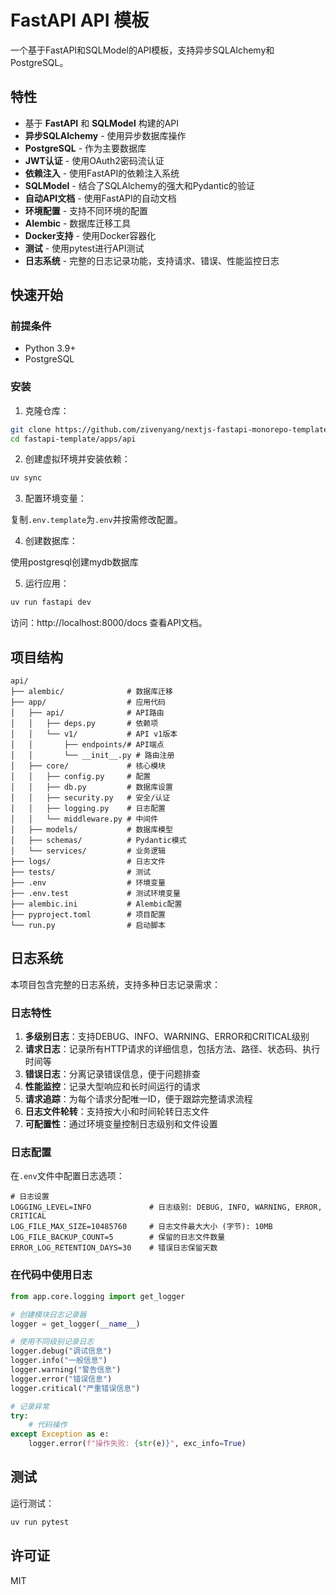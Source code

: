 # FastAPI API 模板

一个基于FastAPI和SQLModel的API模板，支持异步SQLAlchemy和PostgreSQL。

## 特性

- 基于 **FastAPI** 和 **SQLModel** 构建的API
- **异步SQLAlchemy** - 使用异步数据库操作
- **PostgreSQL** - 作为主要数据库
- **JWT认证** - 使用OAuth2密码流认证
- **依赖注入** - 使用FastAPI的依赖注入系统
- **SQLModel** - 结合了SQLAlchemy的强大和Pydantic的验证
- **自动API文档** - 使用FastAPI的自动文档
- **环境配置** - 支持不同环境的配置
- **Alembic** - 数据库迁移工具
- **Docker支持** - 使用Docker容器化
- **测试** - 使用pytest进行API测试
- **日志系统** - 完整的日志记录功能，支持请求、错误、性能监控日志

## 快速开始

### 前提条件

- Python 3.9+
- PostgreSQL

### 安装

1. 克隆仓库：

```bash
git clone https://github.com/zivenyang/nextjs-fastapi-monorepo-template.git
cd fastapi-template/apps/api
```

2. 创建虚拟环境并安装依赖：

```bash
uv sync
```

3. 配置环境变量：

复制`.env.template`为`.env`并按需修改配置。

4. 创建数据库：

使用postgresql创建mydb数据库

5. 运行应用：

```bash
uv run fastapi dev
```

访问：http://localhost:8000/docs 查看API文档。

## 项目结构

```
api/
├── alembic/              # 数据库迁移
├── app/                  # 应用代码
│   ├── api/              # API路由
│   │   ├── deps.py       # 依赖项
│   │   └── v1/           # API v1版本
│   │       ├── endpoints/# API端点
│   │       └── __init__.py # 路由注册
│   ├── core/             # 核心模块
│   │   ├── config.py     # 配置
│   │   ├── db.py         # 数据库设置
│   │   ├── security.py   # 安全/认证
│   │   ├── logging.py    # 日志配置
│   │   └── middleware.py # 中间件
│   ├── models/           # 数据库模型
│   ├── schemas/          # Pydantic模式
│   └── services/         # 业务逻辑
├── logs/                 # 日志文件
├── tests/                # 测试
├── .env                  # 环境变量
├── .env.test             # 测试环境变量
├── alembic.ini           # Alembic配置
├── pyproject.toml        # 项目配置
└── run.py                # 启动脚本
```

## 日志系统

本项目包含完整的日志系统，支持多种日志记录需求：

### 日志特性

1. **多级别日志**：支持DEBUG、INFO、WARNING、ERROR和CRITICAL级别
2. **请求日志**：记录所有HTTP请求的详细信息，包括方法、路径、状态码、执行时间等
3. **错误日志**：分离记录错误信息，便于问题排查
4. **性能监控**：记录大型响应和长时间运行的请求
5. **请求追踪**：为每个请求分配唯一ID，便于跟踪完整请求流程
6. **日志文件轮转**：支持按大小和时间轮转日志文件
7. **可配置性**：通过环境变量控制日志级别和文件设置

### 日志配置

在`.env`文件中配置日志选项：

```
# 日志设置
LOGGING_LEVEL=INFO             # 日志级别: DEBUG, INFO, WARNING, ERROR, CRITICAL
LOG_FILE_MAX_SIZE=10485760     # 日志文件最大大小 (字节): 10MB
LOG_FILE_BACKUP_COUNT=5        # 保留的日志文件数量
ERROR_LOG_RETENTION_DAYS=30    # 错误日志保留天数
```

### 在代码中使用日志

```python
from app.core.logging import get_logger

# 创建模块日志记录器
logger = get_logger(__name__)

# 使用不同级别记录日志
logger.debug("调试信息")
logger.info("一般信息")
logger.warning("警告信息")
logger.error("错误信息")
logger.critical("严重错误信息")

# 记录异常
try:
    # 代码操作
except Exception as e:
    logger.error(f"操作失败: {str(e)}", exc_info=True)
```

## 测试

运行测试：

```bash
uv run pytest
```

## 许可证

MIT

